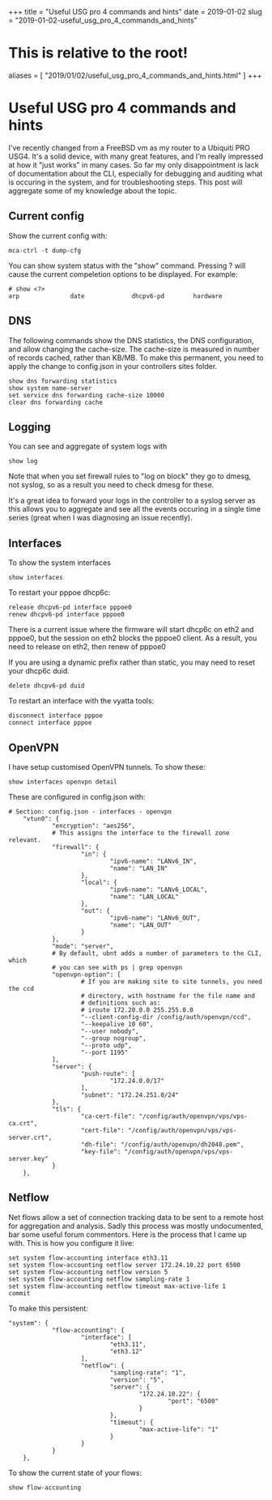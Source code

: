 +++
title = "Useful USG pro 4 commands and hints"
date = 2019-01-02
slug = "2019-01-02-useful_usg_pro_4_commands_and_hints"
# This is relative to the root!
aliases = [ "2019/01/02/useful_usg_pro_4_commands_and_hints.html" ]
+++
# Useful USG pro 4 commands and hints

I\'ve recently changed from a FreeBSD vm as my router to a Ubiquiti PRO
USG4. It\'s a solid device, with many great features, and I\'m really
impressed at how it \"just works\" in many cases. So far my only
disappointment is lack of documentation about the CLI, especially for
debugging and auditing what is occuring in the system, and for
troubleshooting steps. This post will aggregate some of my knowledge
about the topic.

## Current config

Show the current config with:

    mca-ctrl -t dump-cfg

You can show system status with the \"show\" command. Pressing ? will
cause the current compeletion options to be displayed. For example:

    # show <?>
    arp              date             dhcpv6-pd        hardware

## DNS

The following commands show the DNS statistics, the DNS configuration,
and allow changing the cache-size. The cache-size is measured in number
of records cached, rather than KB/MB. To make this permanent, you need
to apply the change to config.json in your controllers sites folder.

    show dns forwarding statistics
    show system name-server
    set service dns forwarding cache-size 10000
    clear dns forwarding cache

## Logging

You can see and aggregate of system logs with

    show log

Note that when you set firewall rules to \"log on block\" they go to
dmesg, not syslog, so as a result you need to check dmesg for these.

It\'s a great idea to forward your logs in the controller to a syslog
server as this allows you to aggregate and see all the events occuring
in a single time series (great when I was diagnosing an issue recently).

## Interfaces

To show the system interfaces

    show interfaces

To restart your pppoe dhcp6c:

    release dhcpv6-pd interface pppoe0
    renew dhcpv6-pd interface pppoe0

There is a current issue where the firmware will start dhcp6c on eth2
and pppoe0, but the session on eth2 blocks the pppoe0 client. As a
result, you need to release on eth2, then renew of pppoe0

If you are using a dynamic prefix rather than static, you may need to
reset your dhcp6c duid.

    delete dhcpv6-pd duid

To restart an interface with the vyatta tools:

    disconnect interface pppoe
    connect interface pppoe

## OpenVPN

I have setup customised OpenVPN tunnels. To show these:

    show interfaces openvpn detail

These are configured in config.json with:

    # Section: config.json - interfaces - openvpn
        "vtun0": {
                "encryption": "aes256",
                # This assigns the interface to the firewall zone relevant.
                "firewall": {
                        "in": {
                                "ipv6-name": "LANv6_IN",
                                "name": "LAN_IN"
                        },
                        "local": {
                                "ipv6-name": "LANv6_LOCAL",
                                "name": "LAN_LOCAL"
                        },
                        "out": {
                                "ipv6-name": "LANv6_OUT",
                                "name": "LAN_OUT"
                        }
                },
                "mode": "server",
                # By default, ubnt adds a number of parameters to the CLI, which
                # you can see with ps | grep openvpn
                "openvpn-option": [
                        # If you are making site to site tunnels, you need the ccd
                        # directory, with hostname for the file name and
                        # definitions such as:
                        # iroute 172.20.0.0 255.255.0.0
                        "--client-config-dir /config/auth/openvpn/ccd",
                        "--keepalive 10 60",
                        "--user nobody",
                        "--group nogroup",
                        "--proto udp",
                        "--port 1195"
                ],
                "server": {
                        "push-route": [
                                "172.24.0.0/17"
                        ],
                        "subnet": "172.24.251.0/24"
                },
                "tls": {
                        "ca-cert-file": "/config/auth/openvpn/vps/vps-ca.crt",
                        "cert-file": "/config/auth/openvpn/vps/vps-server.crt",
                        "dh-file": "/config/auth/openvpn/dh2048.pem",
                        "key-file": "/config/auth/openvpn/vps/vps-server.key"
                }
        },

## Netflow

Net flows allow a set of connection tracking data to be sent to a remote
host for aggregation and analysis. Sadly this process was mostly
undocumented, bar some useful forum commentors. Here is the process that
I came up with. This is how you configure it live:

    set system flow-accounting interface eth3.11
    set system flow-accounting netflow server 172.24.10.22 port 6500
    set system flow-accounting netflow version 5
    set system flow-accounting netflow sampling-rate 1
    set system flow-accounting netflow timeout max-active-life 1
    commit

To make this persistent:

    "system": {
                "flow-accounting": {
                        "interface": [
                                "eth3.11",
                                "eth3.12"
                        ],
                        "netflow": {
                                "sampling-rate": "1",
                                "version": "5",
                                "server": {
                                        "172.24.10.22": {
                                                "port": "6500"
                                        }
                                },
                                "timeout": {
                                        "max-active-life": "1"
                                }
                        }
                }
        },

To show the current state of your flows:

    show flow-accounting

